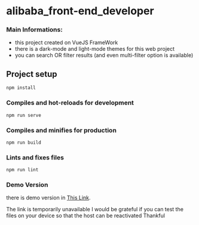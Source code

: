 # alibaba_front-end_developer

### Main Informations:
- this project created on VueJS FrameWork
- there is a dark-mode and light-mode themes for this web project
- you can search OR filter results (and even multi-filter option is available)

## Project setup
```
npm install
```

### Compiles and hot-reloads for development
```
npm run serve
```

### Compiles and minifies for production
```
npm run build
```

### Lints and fixes files
```
npm run lint
```

### Demo Version
there is demo version in [This Link](https://chat.dragotech.org/).

The link is temporarily unavailable
I would be grateful if you can test the files on your device so that the host can be reactivated
Thankful
